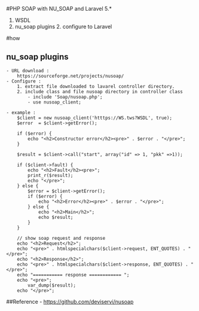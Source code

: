 #PHP SOAP with NU_SOAP and Laravel 5.*
1. WSDL 
2. nu_soap plugins
	2. configure to Laravel
		
#how 
## nu_soap plugins	
	- URL download : 
		https://sourceforge.net/projects/nusoap/
	- Configure : 
		1. extract file downloaded to lavarel controller directory.
		2. include class and file nusoap directory in controller class 
			- include 'Soap/nusoap.php';
			- use nusoap_client;
			
	- example : 
		$client = new nusoap_client('htttps://WS.tws?WSDL', true);
		$error  = $client->getError();
		 
		if ($error) {
			echo "<h2>Constructor error</h2><pre>" . $error . "</pre>";
		}
		 
		$result = $client->call("start", array("id" => 1, "pkk" =>1));
		 
		if ($client->fault) {
			echo "<h2>Fault</h2><pre>";
			print_r($result);
			echo "</pre>";
		} else {
			$error = $client->getError();
			if ($error) {
				echo "<h2>Error</h2><pre>" . $error . "</pre>";
			} else {
				echo "<h2>Main</h2>";
				echo $result;
			}
		}
		 
		// show soap request and response
		echo "<h2>Request</h2>";
		echo "<pre>" . htmlspecialchars($client->request, ENT_QUOTES) . "</pre>";
		echo "<h2>Response</h2>";
		echo "<pre>" . htmlspecialchars($client->response, ENT_QUOTES) . "</pre>";
		echo "=========== response ============ ";
		echo "<pre>";
			var_dump($result);
		echo "</pre>";
	
		
##Reference
	- https://github.com/deviservi/nusoap